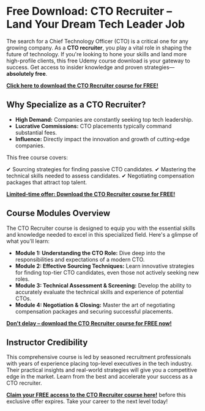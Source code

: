 # Free Download: CTO Recruiter – Land Your Dream Tech Leader Job

The search for a Chief Technology Officer (CTO) is a critical one for any growing company. As a **CTO recruiter**, you play a vital role in shaping the future of technology. If you're looking to hone your skills and land more high-profile clients, this free Udemy course download is your gateway to success. Get access to insider knowledge and proven strategies—**absolutely free**.

[**Click here to download the CTO Recruiter course for FREE!**](https://udemywork.com/cto-recruiter)

## Why Specialize as a CTO Recruiter?

*   **High Demand:** Companies are constantly seeking top tech leadership.
*   **Lucrative Commissions:** CTO placements typically command substantial fees.
*   **Influence:** Directly impact the innovation and growth of cutting-edge companies.

This free course covers:

✔ Sourcing strategies for finding passive CTO candidates.
✔ Mastering the technical skills needed to assess candidates.
✔ Negotiating compensation packages that attract top talent.

[**Limited-time offer: Download the CTO Recruiter course for FREE!**](https://udemywork.com/cto-recruiter)

## Course Modules Overview

The CTO Recruiter course is designed to equip you with the essential skills and knowledge needed to excel in this specialized field. Here's a glimpse of what you'll learn:

*   **Module 1: Understanding the CTO Role:** Dive deep into the responsibilities and expectations of a modern CTO.
*   **Module 2: Effective Sourcing Techniques:** Learn innovative strategies for finding top-tier CTO candidates, even those not actively seeking new roles.
*   **Module 3: Technical Assessment & Screening:** Develop the ability to accurately evaluate the technical skills and experience of potential CTOs.
*   **Module 4: Negotiation & Closing:** Master the art of negotiating compensation packages and securing successful placements.

[**Don't delay – download the CTO Recruiter course for FREE now!**](https://udemywork.com/cto-recruiter)

## Instructor Credibility

This comprehensive course is led by seasoned recruitment professionals with years of experience placing top-level executives in the tech industry. Their practical insights and real-world strategies will give you a competitive edge in the market. Learn from the best and accelerate your success as a CTO recruiter.

[**Claim your FREE access to the CTO Recruiter course here!**](https://udemywork.com/cto-recruiter) before this exclusive offer expires. Take your career to the next level today!
